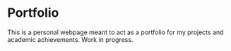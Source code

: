 # Portfolio
This is a personal webpage meant to act as a portfolio for my projects and academic achievements. Work in progress.